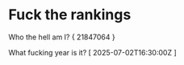 # Fuck the rankings

Who the hell am I?
{ 21847064 }

What fucking year is it?
[ 2025-07-02T16:30:00Z ]
